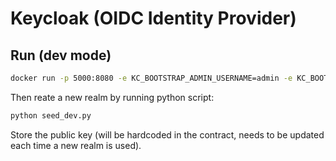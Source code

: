 # Keycloak (OIDC Identity Provider)

## Run (dev mode)

```sh
docker run -p 5000:8080 -e KC_BOOTSTRAP_ADMIN_USERNAME=admin -e KC_BOOTSTRAP_ADMIN_PASSWORD=admin quay.io/keycloak/keycloak:26.0.5 start-dev
```

Then reate a new realm by running python script:

```sh
python seed_dev.py
```

Store the public key (will be hardcoded in the contract, needs to be updated each time a new realm is used).